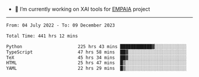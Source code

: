 - 🔭 I’m currently working on XAI tools for [EMPAIA](https://en.empaia.org/) project

---

<!--START_SECTION:waka-->

```txt
From: 04 July 2022 - To: 09 December 2023

Total Time: 441 hrs 12 mins

Python                     225 hrs 43 mins ████████████▓░░░░░░░░░░░░   51.16 %
TypeScript                 47 hrs 58 mins  ██▓░░░░░░░░░░░░░░░░░░░░░░   10.87 %
TeX                        45 hrs 34 mins  ██▓░░░░░░░░░░░░░░░░░░░░░░   10.33 %
HTML                       25 hrs 47 mins  █▒░░░░░░░░░░░░░░░░░░░░░░░   05.84 %
YAML                       22 hrs 29 mins  █▒░░░░░░░░░░░░░░░░░░░░░░░   05.10 %
```

<!--END_SECTION:waka-->
